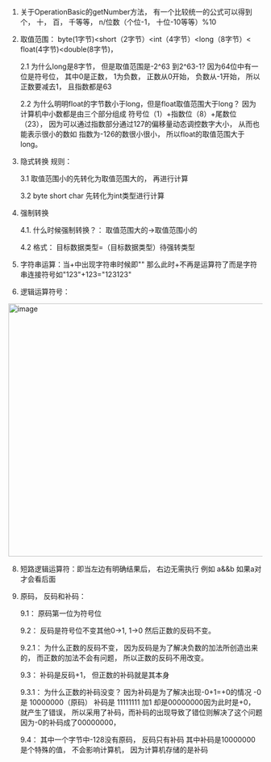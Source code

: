 1. 关于OperationBasic的getNumber方法， 有一个比较统一的公式可以得到个， 十， 百， 千等等， n/位数（个位-1， 十位-10等等）%10

2. 取值范围： byte(1字节)<short（2字节）<int（4字节）<long（8字节）< float(4字节)<double(8字节)，

   2.1 为什么long是8字节， 但是取值范围是-2^63 到2^63-1?
   因为64位中有一位是符号位， 其中0是正数， 1为负数， 正数从0开始， 负数从-1开始， 所以正数要减去1， 且指数都是63

   2.2 为什么明明float的字节数小于long，但是float取值范围大于long？
   因为计算机中小数都是由三个部分组成 符号位（1）+指数位（8）+尾数位（23）， 因为可以通过指数部分通过127的偏移量动态调控数字大小， 从而也能表示很小的数如 指数为-126的数很小很小， 所以float的取值范围大于long。

3. 隐式转换 规则：

   3.1 取值范围小的先转化为取值范围大的， 再进行计算

   3.2 byte short char 先转化为int类型进行计算

4. 强制转换

   4.1. 什么时候强制转换？： 取值范围大的->取值范围小的

   4.2 格式： 目标数据类型=（目标数据类型）待强转类型

6. 字符串运算：当+中出现字符串时候即"" 那么此时+不再是运算符了而是字符串连接符号如"123"+123="123123"

7. 逻辑运算符号：
<img width="1456" height="501" alt="image" src="https://github.com/user-attachments/assets/ce379475-8957-4fc3-9a12-1672acf189e0" />

8. 短路逻辑运算符：即当左边有明确结果后， 右边无需执行 例如 a&&b 如果a对才会看后面

9. 原码， 反码和补码：

   9.1： 原码第一位为符号位

   9.2： 反码是符号位不变其他0->1, 1->0 然后正数的反码不变。

      9.2.1： 为什么正数的反码不变， 因为反码是为了解决负数的加法所创造出来的， 而正数的加法不会有问题， 所以正数的反码不用改变。

   9.3： 补码是反码+1， 但正数的补码就是其本身

      9.3.1： 为什么正数的补码没变？ 因为补码是为了解决出现-0+1=+0的情况 -0是 10000000（原码） 补码是 11111111 加1 却是00000000因为此时是+0， 就产生了错误， 所以采用了补码，而补码的出现导致了错位则解决了这个问题 因为-0的补码成了00000000，

   9.4： 其中一个字节中-128没有原码， 反码只有补码 其中补码是10000000 是个特殊的值， 不会影响计算机， 因为计算机存储的是补码

   
